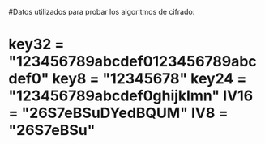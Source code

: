 #Datos utilizados para probar los algoritmos de cifrado:<h1>
key32 = "123456789abcdef0123456789abcdef0"
key8 = "12345678"
key24 = "123456789abcdef0ghijklmn"
IV16 = "26S7eBSuDYedBQUM"
IV8 = "26S7eBSu"
